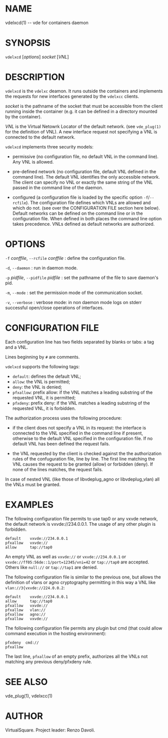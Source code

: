 <!--
.\" Copyright (C) 2023 VirtualSquare. Project Leader: Renzo Davoli
.\"
.\" This is free documentation; you can redistribute it and/or
.\" modify it under the terms of the GNU General Public License,
.\" as published by the Free Software Foundation, either version 2
.\" of the License, or (at your option) any later version.
.\"
.\" This manual is distributed in the hope that it will be useful,
.\" but WITHOUT ANY WARRANTY; without even the implied warranty of
.\" MERCHANTABILITY or FITNESS FOR A PARTICULAR PURPOSE.  See the
.\" GNU General Public License for more details.
.\"
.\" You should have received a copy of the GNU General Public License
.\" along with this program. If not, see <http://www.gnu.org/licenses/>.
.\"
-->

# NAME
vdelxcd(1) -- vde for containers daemon

# SYNOPSIS

`vdelxcd`  [*options*]  *socket* [*VNL*]

# DESCRIPTION

`vdelxcd` is the `vdelxc` deamon. It runs outside the containers and implements
the requests for new interfaces generated by the `vdelxcc` clients.

*socket* is the pathname of the socket that must be accessible from the
client running inside the container (e.g. it can be defined in a directory mounted by the container).

*VNL* is the Virtual Netowrk Locator of the default network. (see `vde_plug(1)` for the definition of
VNL). A new interface request not specifying a VNL is connected to the default network.

`vdelxcd` implements three security models:

* permissive (no configuration file, no default VNL in the command line). Any VNL is allowed.

* pre-defined network (no configuration file, default VNL defined in the command line). The
default VNL identifies the only accessible network. The client can specify no VNL or exactly the same
string of the VNL passed in the command line of the daemon.

* configured (a configuration file is loaded by the specific option `-f`/`--rcfile`).
The configuration file defines which VNLs are allowed and which do not.
(see over the CONFIGURATION FILE section here below).
Default networks can be defined on the command line or in the configuration file.
When defined in both places the command line option takes precedence.
VNLs defined as default networks are authorized.

# OPTIONS
  `-f` *conffile*, `--rcfile` *conffile*
: define the configuration file.

  `-d`, `--daemon`
: run in daemon mode.

  `-p` *pidfile*, `--pidfile` *pidfile*
: set the pathname of the file to save daemon's pid.

  `-m`, `--mode`
: set the permission mode of the communication socket.

  `-v`, `--verbose`
: verbose mode: in non daemon mode logs on stderr successful open/close operations of interfaces.

# CONFIGURATION FILE

Each configuration line has two fields separated by blanks or tabs: a tag and a VNL.

Lines beginning by `#` are comments.

`vdelxcd` supports the following tags:

* `default`: defines the default VNL;
* `allow`: the VNL is permitted;
* `deny`: the VNL is denied;
* `pfxallow`: prefix allow: if the VNL matches a leading substring of the requested VNL, it is permitted;
* `pfxdeny`: prefix deny:  if the VNL matches a leading substring of the requested VNL, it is forbidden.

The authorization process uses the following procedure:

* if the client does not specify a VNL in its request: the interface is connected to the VNL
specified in the command line if present, otherwise to the default VNL specified in the
configuration file. If no default VNL has been defined the request fails.

* the VNL requested by the client is checked against the the authorization rules of the
confuguration file, line by line.
The first line matching the VNL causes the request to be granted (allow) or forbidden (deny).
If none of the lines matches, the request fails.

In case of nested VNL (like those of libvdeplug\_agno or libvdeplug\_vlan) all the VNLs must be granted.

# EXAMPLES

The following configuration file permits to use tap0 or
any vxvde network, the default network is vxvde://234.0.0.1.
The usage of any other plugin is forbidden.
```
default    vxvde://234.0.0.1
pfxallow   vxvde://
allow      tap://tap0
```

An empty VNL as well as `vxvde://` or `vxvde://234.0.0.1` or `vxvde://ff05:56de::1/port=12345/vni=42` or
`tap://tap0` are
accepted. Others like `null://` or `tap://tap1` are denied.

The following configuration file is similar to the previous one, but allows the definition of vlans or
agno cryptography permitting in this way a VNL like `vlan://3{vxvde://224.0.0.2`:
```
default    vxvde://234.0.0.1
allow      tap://tap0
pfxallow   vxvde://
pfxallow   vlan://
pfxallow   agno://
pfxallow   vxvde://
```

The following configuration file permits any plugin but cmd (that could allow command execution
		in the hosting environment):
```
pfxdeny  cmd://
pfxallow
```
The last line, `pfxallow` of an empty prefix, authorizes all the VNLs not matching any previous
deny/pfxdeny rule.

# SEE ALSO
vde\_plug(1), vdelxcc(1)

# AUTHOR
VirtualSquare. Project leader: Renzo Davoli.
